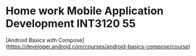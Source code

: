 # Home work Mobile Application Development INT3120 55
[Android Basics with Compose] (https://developer.android.com/courses/android-basics-compose/course)
